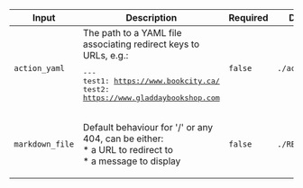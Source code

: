 |Input|Description|Required|Default|
|-----|-----------|--------|-------|
|`action_yaml`|The path to a YAML file associating redirect keys to URLs, e.g.:<br /><pre>---<br />test1: https://www.bookcity.ca/<br />test2: https://www.gladdaybookshop.com<br /></pre>|`false`|`./action.yml`|
|`markdown_file`|<p>Default behaviour for '/' or any 404, can be either:<br />* a URL to redirect to<br />* a message to display</p>|`false`|`./README.md`|
